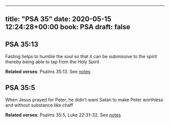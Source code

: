 
---
title: "PSA 35"
date: 2020-05-15 12:24:28+00:00
book: PSA
draft: false
---

## PSA 35:13

Fasting helps to humble the soul so that it can be submissive to the spirit thereby being able to tap from the Holy Spirit

**Related verses**: Psalms 35:13. See [notes](https://my.bible.com/notes/3430013474955846637)


## PSA 35:5

When Jesus prayed for Peter, he didn't want Satan to make Peter worthless and without substance like chaff

**Related verses**: Psalms 35:5, Luke 22:31-32. See [notes](https://my.bible.com/notes/3430012200793400270)


